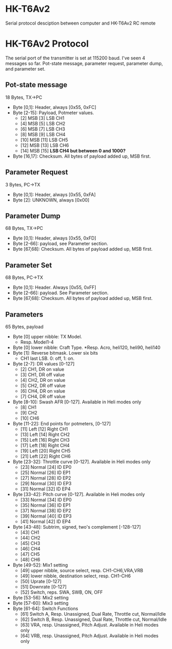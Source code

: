 HK-T6Av2
========

Serial protocol desciption between computer and HK-T6Av2 RC remote

# HK-T6Av2 Protocol
The serial port of the transmitter is set at 115200 baud. I've seen 4
messages so far. Pot-state message, parameter request, parameter dump,
and parameter set.

## Pot-state message
18 Bytes, TX->PC
* Byte [0,1]: Header, always [0x55, 0xFC]
* Byte [2-15]: Payload, Potmeter values.
  * [2] MSB [3] LSB CH1
  * [4] MSB [5] LSB CH2
  * [6] MSB [7] LSB CH3
  * [8] MSB [9] LSB CH4
  * [10] MSB [11] LSB CH5
  * [12] MSB [13] LSB CH6
  * [14] MSB [15] __LSB CH4 but between 0 and 1000?__
* Byte [16,17]: Checksum. All bytes of payload added up, MSB first.

## Parameter Request
3 Bytes, PC->TX
* Byte [0,1]: Header, always [0x55, 0xFA]
* Byte [2]: UNKNOWN, always [0x00]

## Parameter Dump
68 Bytes, TX->PC
* Byte [0,1]: Header, always [0x55, 0xFD]
* Byte [2-66]: payload, see Parameter section.
* Byte [67,68]: Checksum. All bytes of payload added up, MSB first.

## Parameter Set
68 Bytes, PC->TX
* Byte [0,1]: Header. Always [0x55, 0xFF]
* Byte [2-66]: payload. See Parameter section.
* Byte [67,68]: Checksum. All bytes of payload added up, MSB first.

## Parameters
65 Bytes, payload
* Byte [0] upper nibble: TX Model.
  * Resp. Model1-4
* Byte [0] lower nibble: Craft Type.
  *Resp. Acro, heli120, heli90, heli140
* Byte [1]: Reverse bitmask. Lower six bits
  * CH1 last LSB. 0: off, 1: on.
* Byte [2-7]: DR values [0-127]
  * [2] CH1, DR on value
  * [3] CH1, DR off value
  * [4] CH2, DR on value
  * [5] CH2, DR off value
  * [6] CH4, DR on value
  * [7] CH4, DR off value
* Byte [8-10]: Swash AFR [0-127]. Available in Heli modes only
  * [8] CH1
  * [9] CH2
  * [10] CH6
* Byte [11-22]: End points for potmeters, [0-127]
  * [11] Left [12] Right CH1
  * [13] Left [14] Right CH2
  * [15] Left [16] Right CH3
  * [17] Left [18] Right CH4
  * [19] Left [20] Right CH5
  * [21] Left [22] Right CH6
* Byte [23-32]: Throttle curve [0-127]. Available in Heli modes only
  * [23] Normal [24] ID EP0
  * [25] Normal [26] ID EP1
  * [27] Normal [28] ID EP2
  * [29] Normal [30] ID EP3
  * [31] Normal [32] ID EP4
* Byte [33-42]: Pitch curve [0-127]. Available in Heli modes only
  * [33] Normal [34] ID EP0
  * [35] Normal [36] ID EP1
  * [37] Normal [38] ID EP2
  * [39] Normal [40] ID EP3
  * [41] Normal [42] ID EP4
* Byte [43-48]: Subtrim, signed, two's complement [-128-127]
  * [43] CH1
  * [44] CH2
  * [45] CH3
  * [46] CH4
  * [47] CH5
  * [48] CH6
* Byte [49-52]: Mix1 setting
  * [49] upper nibble, source select, resp. CH1-CH6,VRA,VRB
  * [49] lower nibble, destination select, resp. CH1-CH6
  * [50] Uprate [0-127]
  * [51] Downrate [0-127]
  * [52] Switch, reps. SWA, SWB, ON, OFF
* Byte [53-56]: Mix2 setting
* Byte [57-60]: Mix3 setting
* Byte [61-64]: Switch Functions
  * [61] Switch A, Resp. Unassigned, Dual Rate, Throttle cut, Normal/Idle
  * [62] Switch B, Resp. Unassigned, Dual Rate, Throttle cut, Normal/Idle
  * [63] VRA, resp. Unassigned, Pitch Adjust. Available in Heli modes only
  * [64] VRB, resp. Unassigned, Pitch Adjust. Available in Heli modes only
